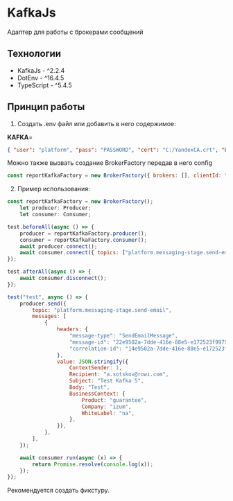 # KafkaJs

Адаптер для работы с брокерами сообщений

## Технологии

- KafkaJs - ^2.2.4
- DotEnv - ^16.4.5
- TypeScript - ^5.4.5

## Принцип работы

1. Создать .env файл или добавить в него содержимое:

**KAFKA**=

```json
{ "user": "platform", "pass": "PASSWORD", "cert": "C:/YandexCA.crt", "brokers": ["broker-url"] }
```

Можно также вызвать создание BrokerFactory передав в него config

```javascript
const reportKafkaFactory = new BrokerFactory({ brokers: [], clientId: "" });
```

2.  Пример использования:

```javascript
const reportKafkaFactory = new BrokerFactory();
	let producer: Producer;
	let consumer: Consumer;
```

```javascript
test.beforeAll(async () => {
	producer = reportKafkaFactory.producer();
	consumer = reportKafkaFactory.consumer();
	await producer.connect();
	await consumer.connect({ topics: ["platform.messaging-stage.send-email-completed"] });
});
```

```javascript
test.afterAll(async () => {
	await consumer.disconnect();
});
```

```javascript
test("test", async () => {
	producer.send({
		topic: "platform.messaging-stage.send-email",
		messages: [
			{
				headers: {
					"message-type": "SendEmailMessage",
					"message-id": "22e9502a-7dde-416e-88e5-e172523f9975",
					"correlation-id": "14e9502a-7dde-416e-88e5-e172523f9975",
				},
				value: JSON.stringify({
					ContextSender: 1,
					Recipient: "a.sotskov@rowi.com",
					Subject: "Test Kafka 5",
					Body: "Test",
					BusinessContext: {
						Product: "guarantee",
						Company: "izum",
						WhiteLabel: "na",
					},
				}),
			},
		],
	});

	await consumer.run(async (x) => {
		return Promise.resolve(console.log(x));
	});
});
```

Рекомендуется создать фикстуру.
